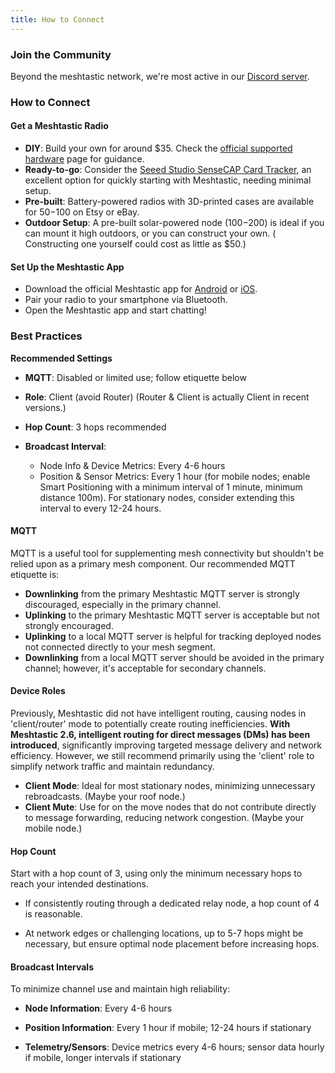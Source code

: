 ```yaml
---
title: How to Connect
---
```


### Join the Community

Beyond the meshtastic network, we're most active in our [Discord server](https://discord.gg/HrKtyuFEQk).

### How to Connect

#### Get a Meshtastic Radio
- **DIY**: Build your own for around $35. Check the [official supported hardware](https://meshtastic.org/docs/hardware/) page for guidance.
- **Ready-to-go**: Consider the [Seeed Studio SenseCAP Card Tracker](https://meshtastic.org/docs/hardware/devices/seeed-studio/sensecap/card-tracker/), an excellent option for quickly starting with Meshtastic, needing minimal setup.
- **Pre-built**: Battery-powered radios with 3D-printed cases are available for $50-$100 on Etsy or eBay.
- **Outdoor Setup**: A pre-built solar-powered node ($100-$200) is ideal if you can mount it high outdoors, or you can construct your own. ( Constructing one yourself could cost as little as $50.)

#### Set Up the Meshtastic App
- Download the official Meshtastic app for [Android](https://play.google.com/store/apps/details?id=com.geeksville.mesh) or [iOS](https://apps.apple.com/us/app/meshtastic/id1586432531).
- Pair your radio to your smartphone via Bluetooth.
- Open the Meshtastic app and start chatting!

### Best Practices

**Recommended Settings**

- **MQTT**: Disabled or limited use; follow etiquette below

- **Role**: Client (avoid Router) (Router & Client is actually Client in recent versions.)

- **Hop Count**: 3 hops recommended 

- **Broadcast Interval**:
    - Node Info & Device Metrics: Every 4-6 hours
    - Position & Sensor Metrics: Every 1 hour (for mobile nodes; enable Smart Positioning with a minimum interval of 1 minute, minimum distance 100m). For stationary nodes, consider extending this interval to every 12-24 hours.


#### MQTT
MQTT is a useful tool for supplementing mesh connectivity but shouldn't be relied upon as a primary mesh component. Our recommended MQTT etiquette is:

- **Downlinking** from the primary Meshtastic MQTT server is strongly discouraged, especially in the primary channel.
- **Uplinking** to the primary Meshtastic MQTT server is acceptable but not strongly encouraged.
- **Uplinking** to a local MQTT server is helpful for tracking deployed nodes not connected directly to your mesh segment.
- **Downlinking** from a local MQTT server should be avoided in the primary channel; however, it's acceptable for secondary channels.

#### Device Roles
Previously, Meshtastic did not have intelligent routing, causing nodes in 'client/router' mode to potentially create routing inefficiencies. **With Meshtastic 2.6, intelligent routing for direct messages (DMs) has been introduced**, significantly improving targeted message delivery and network efficiency. However, we still recommend primarily using the 'client' role to simplify network traffic and maintain redundancy.

- **Client Mode**: Ideal for most stationary nodes, minimizing unnecessary rebroadcasts. (Maybe your roof node.)
- **Client Mute**: Use for on the move nodes that do not contribute directly to message forwarding, reducing network congestion. (Maybe your mobile node.)

#### Hop Count
Start with a hop count of 3, using only the minimum necessary hops to reach your intended destinations.

- If consistently routing through a dedicated relay node, a hop count of 4 is reasonable.

- At network edges or challenging locations, up to 5-7 hops might be necessary, but ensure optimal node placement before increasing hops.

#### Broadcast Intervals
To minimize channel use and maintain high reliability:

- **Node Information**: Every 4-6 hours

- **Position Information**: Every 1 hour if mobile; 12-24 hours if stationary

- **Telemetry/Sensors**: Device metrics every 4-6 hours; sensor data hourly if mobile, longer intervals if stationary
